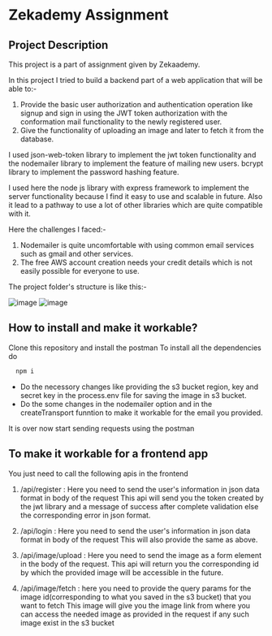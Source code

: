 # Zekademy Assignment


## Project Description

This project is a part of assignment given by Zekaademy.

In this project I tried to build a backend part of a web application that will be able to:-
1. Provide the basic user authorization and authentication operation like signup and sign in using the JWT token authorization with the conformation mail functionality to the newly registered user.
2. Give the functionality of uploading an image and later to fetch it from the database.

I used json-web-token library to implement the jwt token functionality and the nodemailer library to implement the feature of mailing new users. bcrypt library to implement the password hashing feature. 

I used here the node js library with express framework to implement the server functionality because I find it easy to use and scalable in future. Also it lead to a pathway to use a lot of other libraries which are quite compatible with it. 

Here the challenges I faced:-
1. Nodemailer is quite uncomfortable with using common email services such as gmail and other services. 
2. The free AWS account creation needs your credit details which is not easily possible for everyone to use.

The project folder's structure is like this:-

![image](https://user-images.githubusercontent.com/89704806/204094128-bb0ca19e-3821-4ae3-9630-507d649bb159.png)                                                                                                                                                  ![image](https://user-images.githubusercontent.com/89704806/204094037-17f9ac6a-86ca-4e7c-8c07-d12fd2f5411c.png)                 



## How to install and make it workable?

Clone this repository and install the postman 
To install all the dependencies do

```bash
  npm i
```

- Do the necessory changes like providing the s3 bucket region, key and secret key in the process.env file for saving the image in s3 bucket. 
- Do the some changes in the nodemailer option and in the createTransport funntion to make it workable for the email you provided.

It is over now start sending requests using the postman

## To make it workable for a frontend app
You just need to call the following apis in the frontend
1. /api/register : 
Here you need to send the user's information in json data format in body of the request
This api will send you the token created by the jwt library and a message of success after complete validation else the corresponding error in json format.

2. /api/login : Here you need to send the user's information in json data format in body of the request
This will also provide the same as above.

3. /api/image/upload : Here you need to send the image as a form element in the body of the request.
This api will return you the corresponding id by which the provided image will be accessible in the future.

4. /api/image/fetch : here you need to provide the query params for the image id(corresponding to what you saved in the s3 bucket) that you want to fetch
This image will give you the image link from where you can access the needed
image as provided in the request if any such image exist in the s3 bucket
